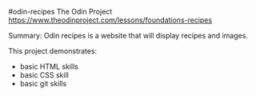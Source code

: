 #odin-recipes
The Odin Project 
https://www.theodinproject.com/lessons/foundations-recipes

Summary:
Odin recipes is a website that will display recipes and images.

This project demonstrates:
- basic HTML skills 
- basic CSS skill
- basic git skills
